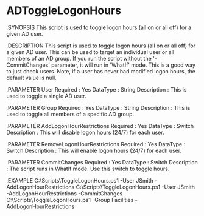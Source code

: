 # ADToggleLogonHours
.SYNOPSIS
This script is used to toggle logon hours (all on or all off) for a given AD user.

.DESCRIPTION
This script is used to toggle logon hours (all on or all off) for a given AD user.
This can be used to target an individual user or all members of an AD group. If you run the script
without the '-CommitChanges' parameter, it will run in 'WhatIf' mode. This is a good way to just
check users. Note, if a user has never had modified logon hours, the default value is null.

.PARAMETER User
Required    : Yes
DataType    : String
Description : This is used to toggle a single AD user.

.PARAMETER Group
Required    : Yes
DataType    : String
Description : This is used to toggle all members of a specific AD group.

.PARAMETER AddLogonHourRestrictions
Required    : Yes
DataType    : Switch
Description : This will disable logon hours (24/7) for each user.

.PARAMETER RemoveLogonHourRestrictions
Required    : Yes
DataType    : Switch
Description : This will enable logon hours (24/7) for each user.

.PARAMETER CommitChanges
Required    : Yes
DataType    : Switch
Description : The script runs in WhatIf mode. Use this switch to toggle hours.

.EXAMPLE
C:\Scripts\ToggleLogonHours.ps1 -User JSmith -AddLogonHourRestrictions
C:\Scripts\ToggleLogonHours.ps1 -User JSmith -AddLogonHourRestrictions -CommitChanges
C:\Scripts\ToggleLogonHours.ps1 -Group Facilities -AddLogonHourRestrictions